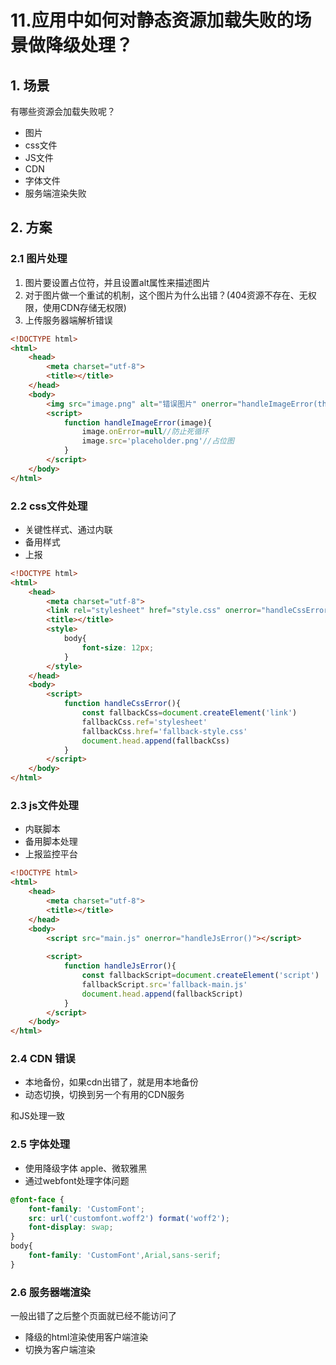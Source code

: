 # 11.应用中如何对静态资源加载失败的场景做降级处理？

## 1. 场景

有哪些资源会加载失败呢？

- 图片
- css文件
- JS文件
- CDN
- 字体文件
- 服务端渲染失败

## 2. 方案

### 2.1 图片处理

1. 图片要设置占位符，并且设置alt属性来描述图片
2. 对于图片做一个重试的机制，这个图片为什么出错？(404资源不存在、无权限，使用CDN存储无权限)
3. 上传服务器端解析错误

```html
<!DOCTYPE html>
<html>
	<head>
		<meta charset="utf-8">
		<title></title>
	</head>
	<body>
		<img src="image.png" alt="错误图片" onerror="handleImageError(this)">
		<script>
			function handleImageError(image){
				image.onError=null//防止死循环
				image.src='placeholder.png'//占位图
			}
		</script>
	</body>
</html>
```

### 2.2 css文件处理

- 关键性样式、通过内联
- 备用样式
- 上报

```html
<!DOCTYPE html>
<html>
	<head>
		<meta charset="utf-8">
		<link rel="stylesheet" href="style.css" onerror="handleCssError()">
		<title></title>
		<style>
			body{
				font-size: 12px;
			}
		</style>
	</head>
	<body>
		<script>
			function handleCssError(){
				const fallbackCss=document.createElement('link')
				fallbackCss.ref='stylesheet'
				fallbackCss.href='fallback-style.css'
				document.head.append(fallbackCss)
			}
		</script>
	</body>
</html>
```

### 2.3 js文件处理

- 内联脚本
- 备用脚本处理
- 上报监控平台

```html
<!DOCTYPE html>
<html>
	<head>
		<meta charset="utf-8">
		<title></title>
	</head>
	<body>
		<script src="main.js" onerror="handleJsError()"></script>
		
		<script>
			function handleJsError(){
				const fallbackScript=document.createElement('script')
				fallbackScript.src='fallback-main.js'
				document.head.append(fallbackScript)
			}
		</script>
	</body>
</html>
```

### 2.4 CDN 错误

- 本地备份，如果cdn出错了，就是用本地备份
- 动态切换，切换到另一个有用的CDN服务

和JS处理一致

### 2.5 字体处理

- 使用降级字体 apple、微软雅黑
- 通过webfont处理字体问题

```css
@font-face {
	font-family: 'CustomFont';
	src: url('customfont.woff2') format('woff2');
	font-display: swap;
}
body{
	font-family: 'CustomFont',Arial,sans-serif;
}
```

### 2.6 服务器端渲染

一般出错了之后整个页面就已经不能访问了

- 降级的html渲染使用客户端渲染
- 切换为客户端渲染
